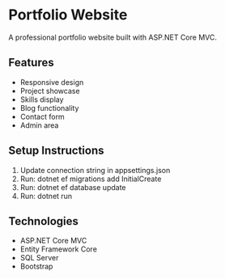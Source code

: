 ﻿# Portfolio Website

A professional portfolio website built with ASP.NET Core MVC.

## Features
- Responsive design
- Project showcase
- Skills display
- Blog functionality
- Contact form
- Admin area

## Setup Instructions
1. Update connection string in appsettings.json
2. Run: dotnet ef migrations add InitialCreate
3. Run: dotnet ef database update
4. Run: dotnet run

## Technologies
- ASP.NET Core MVC
- Entity Framework Core
- SQL Server
- Bootstrap
